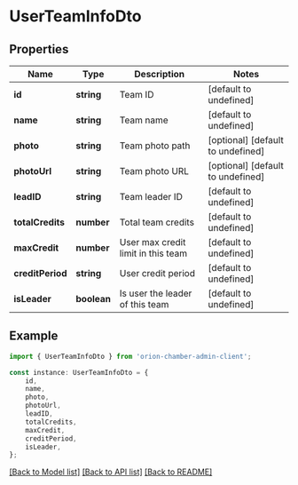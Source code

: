 # UserTeamInfoDto


## Properties

Name | Type | Description | Notes
------------ | ------------- | ------------- | -------------
**id** | **string** | Team ID | [default to undefined]
**name** | **string** | Team name | [default to undefined]
**photo** | **string** | Team photo path | [optional] [default to undefined]
**photoUrl** | **string** | Team photo URL | [optional] [default to undefined]
**leadID** | **string** | Team leader ID | [default to undefined]
**totalCredits** | **number** | Total team credits | [default to undefined]
**maxCredit** | **number** | User max credit limit in this team | [default to undefined]
**creditPeriod** | **string** | User credit period | [default to undefined]
**isLeader** | **boolean** | Is user the leader of this team | [default to undefined]

## Example

```typescript
import { UserTeamInfoDto } from 'orion-chamber-admin-client';

const instance: UserTeamInfoDto = {
    id,
    name,
    photo,
    photoUrl,
    leadID,
    totalCredits,
    maxCredit,
    creditPeriod,
    isLeader,
};
```

[[Back to Model list]](../README.md#documentation-for-models) [[Back to API list]](../README.md#documentation-for-api-endpoints) [[Back to README]](../README.md)
